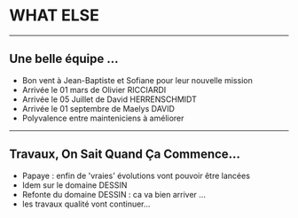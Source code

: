 # WHAT ELSE

---

## Une belle équipe ...

- Bon vent à Jean-Baptiste et Sofiane pour leur nouvelle mission
- Arrivée le 01 mars de Olivier RICCIARDI
- Arrivée le 05 Juillet de David HERRENSCHMIDT
- Arrivée le 01 septembre de Maelys DAVID
- Polyvalence entre mainteniciens à améliorer


---

## Travaux, On Sait Quand Ça Commence...

- Papaye : enfin de 'vraies' évolutions vont pouvoir être lancées
- Idem sur le domaine DESSIN 
- Refonte du domaine DESSIN : ca va bien arriver ...
- les travaux qualité vont continuer...


